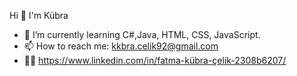 Hi 👋 I'm Kübra
- 🌱 I’m currently learning C#,Java, HTML, CSS, JavaScript.
- 📫 How to reach me: kkbra.celik92@gmail.com
- 👩‍💻 https://www.linkedin.com/in/fatma-kübra-çelik-2308b6207/ 
